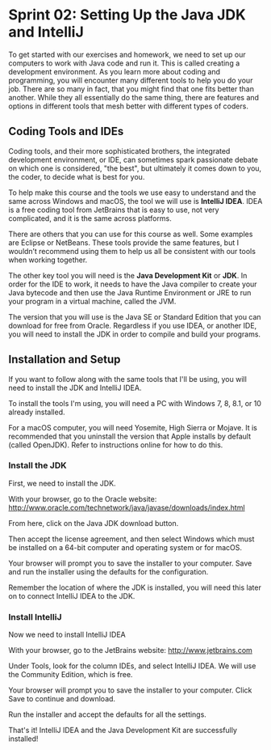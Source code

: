 # Sprint 02: Setting Up the Java JDK and IntelliJ

To get started with our exercises and homework, we need to set up our computers to work with Java code and run it. This is called creating a development environment.
As you learn more about coding and programming, you will encounter many different tools to help you do your job. There are so many in fact, that you might find that one fits better than another. While they all essentially do the same thing, there are features and options in different tools that mesh better with different types of coders.

## Coding Tools and IDEs
Coding tools, and their more sophisticated brothers, the integrated development environment, or IDE, can sometimes spark passionate debate on which one is considered, "the best", but ultimately it comes down to you, the coder, to decide what is best for you.

To help make this course and the tools we use easy to understand and the same across Windows and macOS, the tool we will use is **IntelliJ IDEA**. IDEA is a free coding tool from JetBrains that is easy to use, not very complicated, and it is the same across platforms.

There are others that you can use for this course as well. Some examples are Eclipse or NetBeans. These tools provide the same features, but I wouldn’t recommend using them to help us all be consistent with our tools when working together.  

The other key tool you will need is the **Java Development Kit** or **JDK**. In order for the IDE to work, it needs to have the Java compiler to create your Java bytecode and then use the Java Runtime Environment or JRE to run your program in a virtual machine, called the JVM. 

The version that you will use is the Java SE or Standard Edition that you can download for free from Oracle. Regardless if you use IDEA, or another IDE, you will need to install the JDK in order to compile and build your programs.

## Installation and Setup

If you want to follow along with the same tools that I'll be using, you will need to install the JDK and IntelliJ IDEA.

To install the tools I'm using, you will need a PC with Windows 7, 8, 8.1, or 10 already installed.

For a macOS computer, you will need Yosemite, High Sierra or Mojave. It is recommended that you uninstall the version that Apple installs by default (called OpenJDK). Refer to instructions online for how to do this.

### Install the JDK

First, we need to install the JDK.

With your browser, go to the Oracle website: http://www.oracle.com/technetwork/java/javase/downloads/index.html 

From here, click on the Java JDK download button.

Then accept the license agreement, and then select Windows which must be installed on a 64-bit computer and operating system or for macOS.

Your browser will prompt you to save the installer to your computer. Save and run the installer using the defaults for the configuration. 

Remember the location of where the JDK is installed, you will need this later on to connect IntelliJ IDEA to the JDK.

### Install IntelliJ

Now we need to install IntelliJ IDEA

With your browser, go to the JetBrains website: http://www.jetbrains.com

Under Tools, look for the column IDEs, and select IntelliJ IDEA. We will use the Community Edition, which is free.  

Your browser will prompt you to save the installer to your computer. Click Save to continue and download.

Run the installer and accept the defaults for all the settings.

That's it! IntelliJ IDEA and the Java Development Kit are successfully installed!